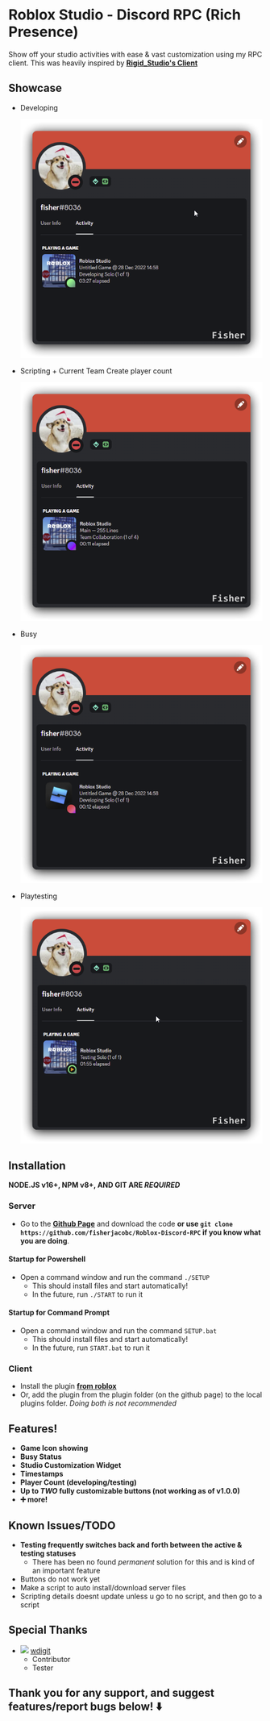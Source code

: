 # Roblox Studio - Discord RPC (Rich Presence)

Show off your studio activities with ease & vast customization using my RPC client. This was heavily inspired by **[Rigid_Studio's Client](https://devforum.roblox.com/t/1086405)**

## Showcase

- Developing

  ![](/showcase/developing.png)

- Scripting + Current Team Create player count

  ![](/showcase/scripting_tc_player_count.png)

- Busy

  ![](/showcase/busy.png)

- Playtesting

  ![](/showcase/playtesting.png)

## Installation

**NODE.JS v16+, NPM v8+, AND GIT ARE _REQUIRED_**

### Server

- Go to the **[Github Page](https://github.com/fisherjacobc/Roblox-Discord-RPC)** and download the code **or use `git clone https://github.com/fisherjacobc/Roblox-Discord-RPC` if you know what you are doing**.

#### Startup for Powershell

- Open a command window and run the command `./SETUP`
  - This should install files and start automatically!
  - In the future, run `./START` to run it

#### Startup for Command Prompt

- Open a command window and run the command `SETUP.bat`
  - This should install files and start automatically!
  - In the future, run `START.bat` to run it

### Client

- Install the plugin **[from roblox](https://create.roblox.com/marketplace/asset/11231863405)**
- Or, add the plugin from the plugin folder (on the github page) to the local plugins folder.
  _Doing both is not recommended_

## Features!

- **Game Icon showing**
- **Busy Status**
- **Studio Customization Widget**
- **Timestamps**
- **Player Count (developing/testing)**
- **Up to _TWO_ fully customizable buttons (not working as of v1.0.0)**
- **➕ more!**

## Known Issues/TODO

- **Testing frequently switches back and forth between the active & testing statuses**
  - There has been no found _permanent_ solution for this and is kind of an important feature
- Buttons do not work yet
- Make a script to auto install/download server files
- Scripting details doesnt update unless u go to no script, and then go to a script

## Special Thanks

- ![](https://tr.rbxcdn.com/59eadbae63bf15b7554bf4854021d725/30/30/AvatarHeadshot/Png) [wdigit](https://www.roblox.com/users/87516258/profile)
  - Contributor
  - Tester

## Thank you for any support, and suggest features/report bugs below! ⬇️
